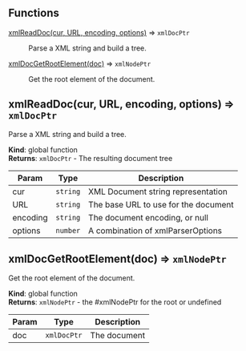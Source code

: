 ## Functions

<dl>
<dt><a href="#xmlReadDoc">xmlReadDoc(cur, URL, encoding, options)</a> ⇒ <code>xmlDocPtr</code></dt>
<dd><p>Parse a XML string and build a tree.</p>
</dd>
<dt><a href="#xmlDocGetRootElement">xmlDocGetRootElement(doc)</a> ⇒ <code>xmlNodePtr</code></dt>
<dd><p>Get the root element of the document.</p>
</dd>
</dl>

<a name="xmlReadDoc"></a>

## xmlReadDoc(cur, URL, encoding, options) ⇒ <code>xmlDocPtr</code>
Parse a XML string and build a tree.

**Kind**: global function  
**Returns**: <code>xmlDocPtr</code> - The resulting document tree  

| Param | Type | Description |
| --- | --- | --- |
| cur | <code>string</code> | XML Document string representation |
| URL | <code>string</code> | The base URL to use for the document |
| encoding | <code>string</code> | The document encoding, or null |
| options | <code>number</code> | A combination of xmlParserOptions |

<a name="xmlDocGetRootElement"></a>

## xmlDocGetRootElement(doc) ⇒ <code>xmlNodePtr</code>
Get the root element of the document.

**Kind**: global function  
**Returns**: <code>xmlNodePtr</code> - the #xmlNodePtr for the root or undefined  

| Param | Type | Description |
| --- | --- | --- |
| doc | <code>xmlDocPtr</code> | The document |

